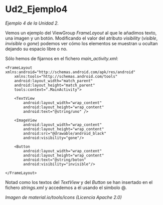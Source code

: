 # Ud2_Ejemplo4
_Ejemplo 4 de la Unidad 2._ 

Vemos un ejemplo del ViewGroup _FrameLayout_ al que le añadimos texto, una imagen y un botón.
Modificando el valor del atributo _visibility_ (_visible_, _invisible_ o _gone_) podemos ver cómo los elementos se muestran u ocultan dejando su espacio libre o no.

Sólo hemos de fijarnos en el fichero _main_activity.xml_:

```
<FrameLayout xmlns:android="http://schemas.android.com/apk/res/android"
    xmlns:tools="http://schemas.android.com/tools"
    android:layout_width="match_parent"
    android:layout_height="match_parent"
    tools:context=".MainActivity">

    <TextView
        android:layout_width="wrap_content"
        android:layout_height="wrap_content"
        android:text="@string/uno" />

    <ImageView
        android:layout_width="wrap_content"
        android:layout_height="wrap_content"
        android:src="@drawable/android_black"
        android:visibility="gone"/>

    <Button
        android:layout_width="wrap_content"
        android:layout_height="wrap_content"
        android:text="@string/boton"
        android:visibility="invisible"/>

</FrameLayout>
```
Notad como los textos del _TextView_ y del _Button_ se han insertado en el fichero _strings.xml_ y accedemos a él usando el símbolo @.

_Imagen de material.io/tools/icons (Licencia Apache 2.0)_

